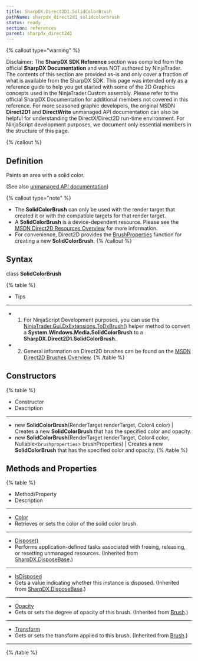 ```yaml
---
title: SharpDX.Direct2D1.SolidColorBrush
pathName: sharpdx_direct2d1_solidcolorbrush
status: ready
section: references
parent: sharpdx_direct2d1
---
```


{% callout type="warning" %}

Disclaimer: The **SharpDX SDK Reference** section was compiled from the official **SharpDX Documentation** and was NOT authored by NinjaTrader. The contents of this section are provided as-is and only cover a fraction of what is available from the SharpDX SDK. This page was intended only as a reference guide to help you get started with some of the 2D Graphics concepts used in the NinjaTrader.Custom assembly. Please refer to the official SharpDX Documentation for additional members not covered in this reference. For more seasoned graphic developers, the original MSDN **Direct2D1** and **DirectWrite** unmanaged API documentation can also be helpful for understanding the DirectX/Direct2D run-time environment. For NinjaScript development purposes, we document only essential members in the structure of this page.

{% /callout %}

## Definition

Paints an area with a solid color.

(See also [unmanaged API documentation](http://msdn.microsoft.com/en-us/library/dd372207.aspx))

{% callout type="note" %}

* The **SolidColorBrush** can only be used with the render target that created it or with the compatible targets for that render target.
* A **SolidColorBrush** is a device-dependent resource. Please see the [MSDN Direct2D Resources Overview](https://msdn.microsoft.com/en-us/library/dd756757(v=vs.85).aspx) for more information.
* For convenience, Direct2D provides the [BrushProperties](sharpdx_direct2d1_brushproperties) function for creating a new **SolidColorBrush**.
{% /callout %}

## Syntax

class **SolidColorBrush**

{% table %}

* Tips

---

* 1. For NinjaScript Development purposes, you can use the [NinjaTrader.Gui.DxExtensions.ToDxBrush()](dxextensions_todxbrush) helper method to convert a **System.Windows.Media.SolidColorBrush** to a **SharpDX.Direct2D1.SolidColorBrush**.
* 2. General information on Direct2D brushes can be found on the [MSDN Direct2D Brushes Overview](https://msdn.microsoft.com/en-us/library/dd756651(v=vs.85).aspx).
{% /table %}

## Constructors

{% table %}

* Constructor
* Description

---

* new **SolidColorBrush**(RenderTarget renderTarget, Color4 color) | Creates a new **SolidColorBrush** that has the specified color and opacity.
* new **SolidColorBrush**(RenderTarget renderTarget, Color4 color, Nullable<`brushproperties`> brushProperties) | Creates a new **SolidColorBrush** that has the specified color and opacity.
{% /table %}

## Methods and Properties

{% table %}

* Method/Property
* Description

---

* [Color](sharpdx_direct2d1_solidcolorbrush_color) 
* Retrieves or sets the color of the solid color brush.
---
* [Dispose()](sharpdx_disposebase_dispose) 
* Performs application-defined tasks associated with freeing, releasing, or resetting unmanaged resources. (Inherited from [SharpDX.DisposeBase](sharpdx_disposebase.md).)
---
* [IsDisposed](sharpdx_disposebase_isdisposed.md) 
* Gets a value indicating whether this instance is disposed. (Inherited from [SharpDX.DisposeBase](sharpdx_disposebase.md).)
---
* [Opacity](sharpdx_direct2d1_brush_opacity) 
* Gets or sets the degree of opacity of this brush. (Inherited from [Brush](sharpdx_direct2d1_brush).)
---
* [Transform](sharpdx_direct2d1_brush_transform) 
* Gets or sets the transform applied to this brush. (Inherited from [Brush](sharpdx_direct2d1_brush).)
---

{% /table %}
